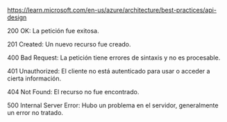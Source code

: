 https://learn.microsoft.com/en-us/azure/architecture/best-practices/api-design


200 OK: La petición fue exitosa.

201 Created: Un nuevo recurso fue creado.

400 Bad Request: La petición tiene errores de sintaxis y no es procesable.

401 Unauthorized: El cliente no está autenticado para usar o acceder a cierta información.

404 Not Found: El recurso no fue encontrado.

500 Internal Server Error: Hubo un problema en el servidor, generalmente un error no tratado.